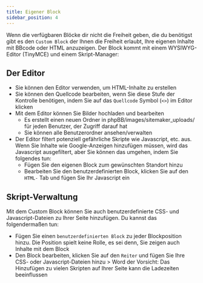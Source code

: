 ```yaml
---
title: Eigener Block
sidebar_position: 4
---
```


Wenn die verfügbaren Blöcke dir nicht die Freiheit geben, die du benötigst gibt es den `Custom Block` der Ihnen die Freiheit erlaubt, Ihre eigenen Inhalte mit BBcode oder HTML anzuzeigen. Der Block kommt mit einem WYSIWYG-Editor (TinyMCE) und einem Skript-Manager:

## Der Editor

-   Sie können den Editor verwenden, um HTML-Inhalte zu erstellen
-   Sie können den Quellcode bearbeiten, wenn Sie diese Stufe der Kontrolle benötigen, indem Sie auf das `Quellcode` Symbol (`<>`) im Editor klicken
-   Mit dem Editor können Sie Bilder hochladen und bearbeiten
    -   Es erstellt einen neuen Ordner in phpBB/images/sitemaker_uploads/ für jeden Benutzer, der Zugriff darauf hat
    -   Sie können alle Benutzerordner ansehen/verwalten
-   Der Editor filtert potenziell gefährliche Skripte wie Javascript, etc. aus. Wenn Sie Inhalte wie Google-Anzeigen hinzufügen müssen, wird das Javascript ausgefiltert, aber Sie können das umgehen, indem Sie folgendes tun:
    -   Fügen Sie den eigenen Block zum gewünschten Standort hinzu
    -   Bearbeiten Sie den benutzerdefinierten Block, klicken Sie auf den `HTML-` Tab und fügen Sie Ihr Javascript ein

## Skript-Verwaltung

Mit dem Custom Block können Sie auch benutzerdefinierte CSS- und Javascript-Dateien zu Ihrer Seite hinzufügen. Du kannst das folgendermaßen tun:

-   Fügen Sie einen `benutzerdefinierten Block` zu jeder Blockposition hinzu. Die Position spielt keine Rolle, es sei denn, Sie zeigen auch Inhalte mit dem Block
-   Den Block bearbeiten, klicken Sie auf den `Reiter` und fügen Sie Ihre CSS- oder Javascript-Dateien hinzu > Word der Vorsicht: Das Hinzufügen zu vielen Skripten auf Ihrer Seite kann die Ladezeiten beeinflussen
